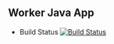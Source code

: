 ## Worker Java App

* Build Status
[![Build Status](http://localhost:8080/buildStatus/icon?job=Instavote%2Fworker-build&Color=blue)](http://localhost:8080/job/Instavote/job/worker-build/)

